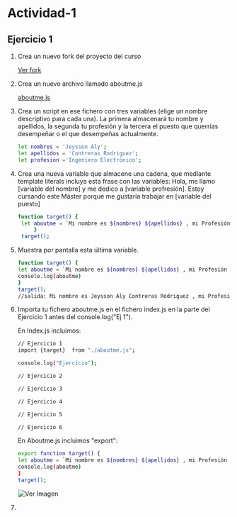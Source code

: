# Actividad-1

## Ejercicio 1

1.  Crea un nuevo fork del proyecto del curso
    
    [Ver fork](https://github.com/alyconr/Javascript-Course.git)
    
2.  Crea un nuevo archivo llamado aboutme.js

    [aboutme.js](https://github.com/alyconr/Actividad-1.git)
    
3.  Crea un script en ese fichero con tres variables (elige un nombre descriptivo para cada una). La primera almacenará tu nombre y apellidos, la segunda tu profesión y la tercera     el puesto que querrías desempeñar o el que desempeñas actualmente.

    ```bash
    let nombres = 'Jeysson Aly';
    let apellidos = 'Contreras Rodriguez';
    let profesion ='Ingeniero Electrónico';
    ```
    
4. Crea una nueva variable que almacene una cadena, que mediante template literals incluya esta frase con las variables: Hola, me llamo [variable del nombre] y me dedico a            [variable profresión]. Estoy cursando este Máster porque me gustaría trabajar en [variable del puesto]
   
    
   ```bash
   function target() {
    let aboutme = `Mi nombre es ${nombres} ${apellidos} , mi Profesión es ${profesion} estoy cursando este Master porque  quiero desempeñarme en  el puesto de ${targetprofile}`; 
        }
    target();
   ``` 
  
5. Muestra por pantalla esta última variable.
  
     ```bash 
     function target() {
    let aboutme = `Mi nombre es ${nombres} ${apellidos} , mi Profesión es ${profesion} estoy cursando este Master porque  quiero desempeñarme en  el puesto de                       ${targetprofile}`; 
    console.log(aboutme)
    }
    target();
    //salida: Mi nombre es Jeysson Aly Contreras Rodriguez , mi Profesión es Ingeniero Electrónico estoy cursando este Master porque  quiero desempeñarme en  el puesto de          Ingeniero DevOps
   ``` 
6.  Importa tu fichero aboutme.js en el fichero index.js en la parte del Ejercicio 1 antes del console.log("Ej 1").
    
    En Index.js incluimos:
    
    ```bash
    // Ejercicio 1
    import {target}  from "./aboutme.js";

    console.log("Ejercicio");

    // Ejercicio 2

    // Ejercicio 3

    // Ejercicio 4

    // Ejercicio 5

    // Ejercicio 6
    
    
    ```
    En Aboutme.js incluimos "export":
    ```bash
    export function target() {
    let aboutme = `Mi nombre es ${nombres} ${apellidos} , mi Profesión es ${profesion} estoy cursando este Master porque  quiero desempeñarme en  el puesto de ${targetprofile}`; 
    console.log(aboutme)
    }
    target();
    
    ```
    ![Ver Imagen](https://imgur.com/cnJmsav.jpg)
7.   
    

  

   
  
